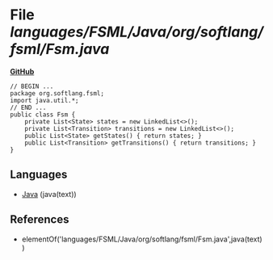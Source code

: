 # File _languages/FSML/Java/org/softlang/fsml/Fsm.java_
**[GitHub](https://github.com/softlang/yas/blob/master/languages/FSML/Java/org/softlang/fsml/Fsm.java)**
```
// BEGIN ...
package org.softlang.fsml;
import java.util.*;
// END ...
public class Fsm {
	private List<State> states = new LinkedList<>();
	private List<Transition> transitions = new LinkedList<>();
	public List<State> getStates() { return states; }
	public List<Transition> getTransitions() { return transitions; }
}
```

## Languages
* [Java](../languages/Java.md) (java(text))

## References
* elementOf('languages/FSML/Java/org/softlang/fsml/Fsm.java',java(text))
